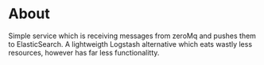 About
=====
Simple service which is receiving messages from zeroMq and pushes them to ElasticSearch. 
A lightweigth Logstash alternative which eats wastly less resources, however has far less functionalitty.  
